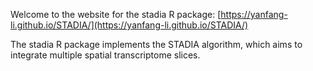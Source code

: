 Welcome to the website for the stadia R package: [https://yanfang-li.github.io/STADIA/](https://yanfang-li.github.io/STADIA/) 

The stadia R package implements the STADIA algorithm, which aims to integrate multiple spatial transcriptome slices.